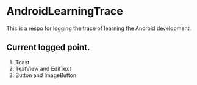 # AndroidLearningTrace
This is a respo for logging the trace of learning the Android development.
## Current logged point.
1. Toast
2. TextView and EditText
3. Button and ImageButton
